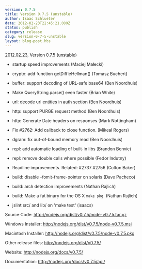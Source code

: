 ```yaml
---
version: 0.7.5
title: Version 0.7.5 (unstable)
author: Isaac Schlueter
date: 2012-02-23T22:45:21.000Z
status: publish
category: release
slug: version-0-7-5-unstable
layout: blog-post.hbs
---
```


<p>2012.02.23, Version 0.7.5 (unstable)

</p>
<ul>
<li><p>startup speed improvements (Maciej Małecki)</p>
</li>
<li><p>crypto: add function getDiffieHellman() (Tomasz Buchert)</p>
</li>
<li><p>buffer: support decoding of URL-safe base64 (Ben Noordhuis)</p>
</li>
<li><p>Make QueryString.parse() even faster (Brian White)</p>
</li>
<li><p>url: decode url entities in auth section (Ben Noordhuis)</p>
</li>
<li><p>http: support PURGE request method (Ben Noordhuis)</p>
</li>
<li><p>http: Generate Date headers on responses (Mark Nottingham)</p>
</li>
<li><p>Fix #2762: Add callback to close function. (Mikeal Rogers)</p>
</li>
<li><p>dgram: fix out-of-bound memory read (Ben Noordhuis)</p>
</li>
<li><p>repl: add automatic loading of built-in libs (Brandon Benvie)</p>
</li>
<li><p>repl: remove double calls where possible (Fedor Indutny)</p>
</li>
<li><p>Readline improvements. Related: #2737 #2756 (Colton Baker)</p>
</li>
<li><p>build: disable -fomit-frame-pointer on solaris (Dave Pacheco)</p>
</li>
<li><p>build: arch detection improvements (Nathan Rajlich)</p>
</li>
<li><p>build: Make a fat binary for the OS X <code>make pkg</code>. (Nathan Rajlich)</p>
</li>
<li><p>jslint src/ and lib/ on &#39;make test&#39; (isaacs)</p>
</li>
</ul>
<p>Source Code: <a href="http://nodejs.org/dist/v0.7.5/node-v0.7.5.tar.gz">http://nodejs.org/dist/v0.7.5/node-v0.7.5.tar.gz</a>

</p>
<p>Windows Installer: <a href="http://nodejs.org/dist/v0.7.5/node-v0.7.5.msi">http://nodejs.org/dist/v0.7.5/node-v0.7.5.msi</a>

</p>
<p>Macintosh Installer: <a href="http://nodejs.org/dist/v0.7.5/node-v0.7.5.pkg">http://nodejs.org/dist/v0.7.5/node-v0.7.5.pkg</a>

</p>
<p>Other release files: <a href="http://nodejs.org/dist/v0.7.5/">http://nodejs.org/dist/v0.7.5/</a>

</p>
<p>Website: <a href="http://nodejs.org/docs/v0.7.5/">http://nodejs.org/docs/v0.7.5/</a>

</p>
<p>Documentation: <a href="http://nodejs.org/docs/v0.7.5/api/">http://nodejs.org/docs/v0.7.5/api/</a>
</p>
